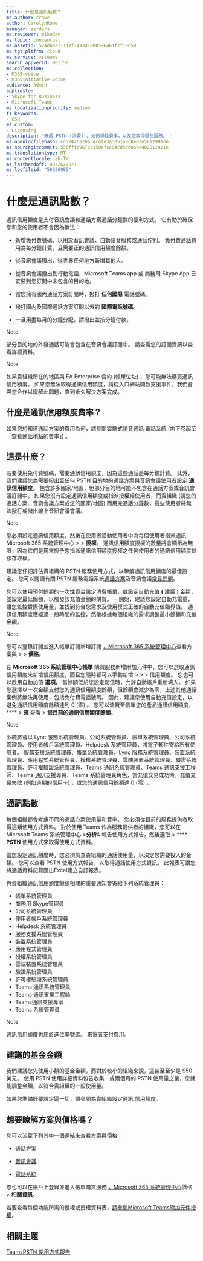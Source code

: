 ```yaml
---
title: 什麼是通訊點數？
ms.author: crowe
author: CarolynRowe
manager: serdars
ms.reviewer: mikedav
ms.topic: conceptual
ms.assetid: 524dbea7-117f-493d-8005-6461f7f10059
ms.tgt.pltfrm: cloud
ms.service: msteams
search.appverid: MET150
ms.collection:
- M365-voice
- m365initiative-voice
audience: Admin
appliesto:
- Skype for Business
- Microsoft Teams
ms.localizationpriority: medium
f1.keywords:
- CSH
ms.custom:
- Licensing
description: '瞭解 PSTN (消費) 、如何尋找費率，以及您取得哪些服務。 '
ms.openlocfilehash: cd52426a26a5dcefe3a5051a8c8e03e56a2991de
ms.sourcegitcommit: 556fffc96729150efcc04cd5d6069c402012421e
ms.translationtype: MT
ms.contentlocale: zh-TW
ms.lasthandoff: 08/26/2021
ms.locfileid: "58626985"
---
```

# <a name="what-are-communications-credits"></a>什麼是通訊點數？

通訊信用額度是支付音訊會議和通話方案通話分鐘數的便利方式。 它有助於確保您和您的使用者不會因為無法：
  
- 新增免付費號碼，以用於音訊會議、自動語音服務或通話佇列。 免付費通話費用為每分鐘計費，且需要正的通訊信用額度餘額。
    
- 從音訊會議撥出，從世界任何地方新增其他人。
    
- 從音訊會議撥出到行動電話，Microsoft Teams app 或 商務用 Skype App 已安裝到您訂閱中未包含的目的地。
    
- 當您擁有國內通話方案訂閱時，撥打 **任何國際** 電話號碼。
    
- 撥打國內及國際通話方案訂閱以外的 **國際電話號碼。**
    
- 一旦用盡每月的分鐘分配，請撥出並按分鐘付款。
    
> [!NOTE]
> 部分目的地的外發通話可能會包含在音訊會議訂閱中。 請查看您的訂閱資訊以查看詳細資料。 
  
> [!NOTE]
> 如果貴組織所在的地區與 EA Enterprise 合約 (帳單位址) ，您可能無法購買通訊信用額度。 如果您無法取得通訊信用額度，請從入口網站開啟支援事件，我們會與您合作以緩解此問題，直到永久解決方案完成。 
  
## <a name="what-are-the-communications-credits-rates"></a>什麼是通訊信用額度費率？

如果您想知道通話方案的費用為何，請參閱雲端式[語音](https://go.microsoft.com/fwlink/p/?LinkId=799523)通話 電話系統 (向下卷起至「查看通話地點的費率」) 。
  
## <a name="what-is-it"></a>這是什麼？

若要使用免付費號碼，需要通訊信用額度，因為這些通話是每分鐘計費。 此外，我們建議您為需要撥出至任何 PSTN 目的地的通話方案與音訊會議使用者設定 **通訊信用額度**。 包含許多國家/地區，但部分目的地可能不包含在通話方案或音訊會議訂閱中。 如果您沒有設定通訊信用額度或指派授權給使用者，而貴組織 (視您的通話方案、音訊會議方案或您的國家/地區) 而用完通話分鐘數，這些使用者將無法撥打或撥出線上音訊會議會議。
  
> [!NOTE]
> 您必須設定通訊信用額度，然後在使用者活動使用者中為每個使用者指派通訊Microsoft 365 系統管理中心  >    >  **授權**。 通訊信用額度授權的數量將會顯示為無限，因為它們是用來授予您指派通訊信用額度授權之任何使用者的通訊信用額度餘額存取權。
  
建議您仔細評估貴組織的 PSTN 服務使用方式，以瞭解通訊信用額度的最佳設定。 您可以閱讀有關 PSTN 服務電話系統[通話方案](calling-plan-landing-page.md)及音訊會議[常見問題](Audio-Conferencing-common-questions.md)。
  
您可以使用預付餘額的一次性資金設定消費帳單，或設定自動充值 **(** 建議 ) 金額，並設定最低餘額，以觸發該充值金額的購買。  一開始，建議您設定自動充電量，讓您監控實際使用量，並找到符合您需求及使用模式正確的自動充值臨界值。 通訊信用額度應經過一段時間的監控，然後根據每個組織的需求調整最小餘額和充值金額。
  
> [!NOTE]
> 您可以登錄訂閱並進入帳單訂閱新增訂閱 [，Microsoft 365 系統管理中心](https://portal.office.com/adminportal/home?add=sub&amp;adminportal=1#/catalog)查看方案與  >    >  **價格**。 
  
在 **Microsoft 365 系統管理中心帳單** 購買服務新增附加元件中，您可以選取通訊信用額度來新增信用額度，而且您隨時都可以手動新增  >    >    >  信用額度。 您也可以啟用自動加值 **選項，** 當餘額低於您設定閾值時，允許自動帳戶重新填入。 如果您選擇以一次金額支付您的通訊信用額度餘額，但餘額會減少為零，上述其他通話案例將無法再使用，包括免付費電話號碼。 因此，建議您使用自動充值設定，以避免通訊信用額度餘額達到 0 (零) 。 您可以流覽至帳單您的產品通訊信用額度，****  >  **來** 查看  >  **您目前的通訊信用額度餘額**。

> [!NOTE]
>系統將會以 Lync 服務系統管理員、公司系統管理員、帳單系統管理員、公司系統管理員、使用者帳戶系統管理員、Helpdesk 系統管理員，將電子郵件寄給所有使用者。 服務支援系統管理員、帳單系統管理員、Lync 服務系統管理員、裝置系統管理員、應用程式系統管理員、授權系統管理員、雲端裝置系統管理員、驗證系統管理員、許可權驗證系統管理員、Teams 通訊系統管理員、Teams 通訊支援工程師、Teams 通訊支援專員、Teams 系統管理員角色，當充值交易成功時，充值交易失敗 (例如過期的信用卡) ，或您的通訊信用餘額達 0 (零) 。
  
## <a name="communications-credits"></a>通訊點數

每個組織都會考慮不同的通話方案使用量和費率。 您必須從目前的服務提供者取得這類使用方式資料。 對於使用 Teams 作為服務提供者的組織，您可以在 Microsoft Teams 系統管理中心 >**分析**& 報告使用方式報告，然後選取  >  **** **PSTN** 使用方式來取得使用方式資料。
  
當您設定通訊額度時，您必須調查貴組織的通話使用量，以決定您需要投入的金額。 您可以查看 PSTN 使用方式報告，以取得通話使用方式資訊。 此報表可讓您將通話資料記錄匯出Excel建立自訂報表。

與貴組織通訊信用額度餘額相關的重要通知會寄給下列系統管理員：

- 帳單系統管理員
- 商務用 Skype管理員
- 公司系統管理員
- 使用者帳戶系統管理員
- Helpdesk 系統管理員
- 服務支援系統管理員
- 裝置系統管理員
- 應用程式管理員
- 授權系統管理員
- 雲端裝置系統管理員
- 驗證系統管理員
- 許可權驗證系統管理員
- Teams 通訊系統管理員
- Teams 通訊支援工程師
- Teams通訊支援專家
- Teams 系統管理員

> [!NOTE]
> 通訊信用額度也用於進位率號碼。 來電者支付費用。
  
## <a name="recommended-funding-amounts"></a>建議的基金金額

我們建議您先使用小額的基金金額，而對於較小的組織來說，這甚至至少是 $50 美元。 使用 PSTN 使用詳細資料包告收集一或兩個月的 PSTN 使用量之後，您就能調整金額，以符合貴組織的一般使用量。
  
如果您準備好要設定這一切，請參閱為貴組織設定通訊 [信用額度](set-up-communications-credits-for-your-organization.md)。
  
## <a name="want-to-know-about-plans-and-pricing"></a>想要瞭解方案與價格嗎？

您可以流覽下列其中一個連結來查看方案與價格：
  
- [通話方案](https://go.microsoft.com/fwlink/?linkid=799761)
    
- [音訊會議](https://go.microsoft.com/fwlink/?linkid=799762)
    
- [電話系統](https://go.microsoft.com/fwlink/?linkid=799763 )
    
您也可以在帳戶上登錄並進入帳單購買服務 [，Microsoft 365 系統管理中心](https://portal.office.com/adminportal/home?add=sub&amp;adminportal=1#/catalog)價格  >  **相關資訊**。
  
若要查看每個功能所需的授權或授權資料表，[請參閱Microsoft Teams附加元件授權](./teams-add-on-licensing/microsoft-teams-add-on-licensing.md)。
  
## <a name="related-topics"></a>相關主題

[TeamsPSTN 使用方式報告](teams-analytics-and-reports/pstn-usage-report.md)

  
